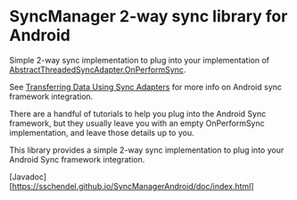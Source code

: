 SyncManager 2-way sync library for Android
===========================================

Simple 2-way sync implementation to plug into your implementation of [AbstractThreadedSyncAdapter.OnPerformSync][android-atsa].

See [Transferring Data Using Sync Adapters][android-sync] for more info on Android sync framework integration.

There are a handful of tutorials to help you plug into the Android Sync framework, but they usually leave you with an 
empty OnPerformSync implementation, and leave those details up to you.

This library provides a simple 2-way sync implementation to plug into your Android Sync framework integration.

[Javadoc][https://sschendel.github.io/SyncManagerAndroid/doc/index.html]

[android-sync]: http://developer.android.com/training/sync-adapters/index.html
[android-atsa]: http://developer.android.com/reference/android/content/AbstractThreadedSyncAdapter.html